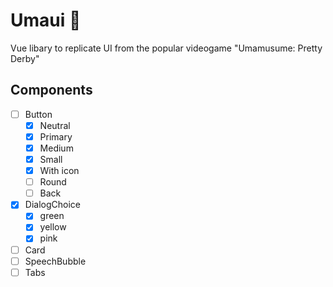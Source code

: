 # Umaui 🐎

Vue libary to replicate UI from the popular videogame "Umamusume: Pretty Derby"

## Components

- [ ] Button
  - [x] Neutral
  - [x] Primary
  - [x] Medium
  - [x] Small
  - [x] With icon
  - [ ] Round
  - [ ] Back
- [x] DialogChoice
  - [x] green
  - [x] yellow
  - [x] pink
- [ ] Card
- [ ] SpeechBubble
- [ ] Tabs
